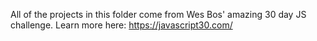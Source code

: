 All of the projects in this folder come from Wes Bos' amazing 30 day JS challenge. Learn more here: https://javascript30.com/